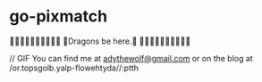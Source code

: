 # go-pixmatch

🐉🐉🐉🐉🐉🐉🐉🐉🐉🐉
🐉Dragons be here.🐉
🐉🐉🐉🐉🐉🐉🐉🐉🐉🐉


// GIF
You can find me at 
adythewolf@gmail.com
 or on the blog at 
/or.topsgolb.yalp-flowehtyda//:ptth

